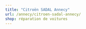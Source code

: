 ```yaml
---
title: "Citroën SADAL Annecy"
url: /annecy/citroen-sadal-annecy/
shop: réparation de voitures
---
```

